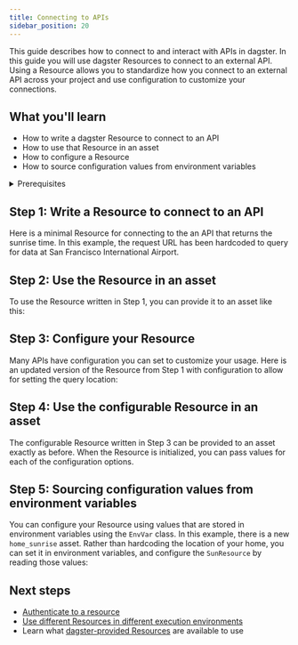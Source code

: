 ```yaml
---
title: Connecting to APIs
sidebar_position: 20
---
```


This guide describes how to connect to and interact with APIs in dagster. In this guide you will use dagster Resources to connect to an external API. Using a Resource allows you to standardize how you connect to an external API across your project and use configuration to customize your connections.


## What you'll learn

- How to write a dagster Resource to connect to an API
- How to use that Resource in an asset
- How to configure a Resource
- How to source configuration values from environment variables

<details>
  <summary>Prerequisites</summary>

To follow the steps in this guide, you'll need:

- Familiarity with [Asset definitions](/concepts/assets)
- Familiarity with [Resources](/concepts/resources)
- Install the `requests` library: `pip install requests`

</details>

## Step 1: Write a Resource to connect to an API

Here is a minimal Resource for connecting to the an API that returns the sunrise time. In this example, the request URL has been hardcoded to query for data at San Francisco International Airport.

<CodeExample filePath="guides/external-systems/apis/minimal_resource.py" language="python" title="Resource to connect to Sun API" />


## Step 2: Use the Resource in an asset

To use the Resource written in Step 1, you can provide it to an asset like this:

<CodeExample filePath="guides/external-systems/apis/use_minimal_resource_in_asset.py" language="python" title="Use the SFOSunResource in an asset" />


## Step 3: Configure your Resource
Many APIs have configuration you can set to customize your usage. Here is an updated version of the Resource from Step 1 with configuration to allow for setting the query location:

<CodeExample filePath="guides/external-systems/apis/configurable_resource.py" language="python" title="Configurable Resource to connect to Sun API" />

## Step 4: Use the configurable Resource in an asset

The configurable Resource written in Step 3 can be provided to an asset exactly as before. When the Resource is initialized, you can pass values for each of the configuration options.

<CodeExample filePath="guides/external-systems/apis/use_configurable_resource_in_asset.py" language="python" title="Use the configurable SunResource in an asset" />

## Step 5: Sourcing configuration values from environment variables

You can configure your Resource using values that are stored in environment variables using the `EnvVar` class. In this example, there is a new `home_sunrise` asset. Rather than hardcoding the location of your home, you can set it in environment variables, and configure the `SunResource` by reading those values:

<CodeExample filePath="guides/external-systems/apis/env_var_configuration.py" language="python" title="Configure the Resource with values from environment variables" />


## Next steps

- [Authenticate to a resource](/guides/external-systems/authentication.md)
- [Use different Resources in different execution environments](/todo)
- Learn what [dagster-provided Resources](/todo) are available to use
